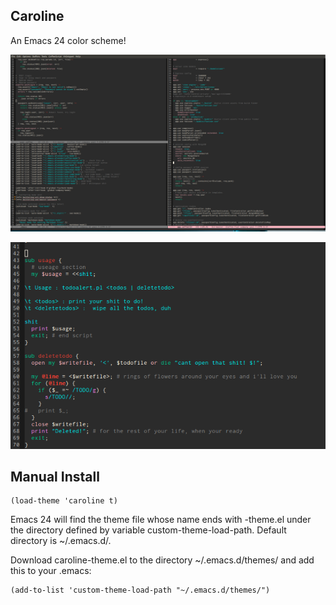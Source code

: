 ## Caroline

An Emacs 24 color scheme!

![](/caroline.png)

![](/caroline2.png)

## Manual Install

```emacs-lisp
(load-theme 'caroline t)
```

Emacs 24 will find the theme file whose name ends with -theme.el under the directory defined by variable custom-theme-load-path. Default directory is ~/.emacs.d/.

Download caroline-theme.el to the directory ~/.emacs.d/themes/ and add this to your .emacs:

```emacs-lisp
(add-to-list 'custom-theme-load-path "~/.emacs.d/themes/")
```

